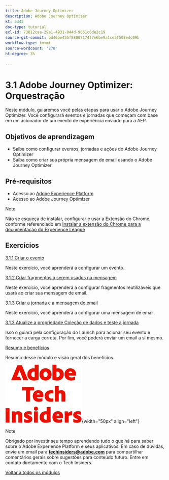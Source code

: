 ```yaml
---
title: Adobe Journey Optimizer
description: Adobe Journey Optimizer
kt: 5342
doc-type: tutorial
exl-id: 73812caa-29a1-4931-944d-9651c6de2c19
source-git-commit: bd46be455f88007174f7e6be9a1ce5f508edc09b
workflow-type: tm+mt
source-wordcount: '270'
ht-degree: 3%

---
```


# 3.1 Adobe Journey Optimizer: Orquestração

Neste módulo, guiaremos você pelas etapas para usar o Adobe Journey Optimizer. Você configurará eventos e jornadas que começam com base em um acionador de um evento de experiência enviado para a AEP.

## Objetivos de aprendizagem

- Saiba como configurar eventos, jornadas e ações do Adobe Journey Optimizer
- Saiba como criar sua própria mensagem de email usando o Adobe Journey Optimizer

## Pré-requisitos

- Acesso ao [Adobe Experience Platform](https://experience.adobe.com/platform)
- Acesso ao Adobe Journey Optimizer

>[!NOTE]
>
>Não se esqueça de instalar, configurar e usar a Extensão do Chrome, conforme referenciado em [Instalar a extensão do Chrome para a documentação do Experience League](../../gettingstarted/gettingstarted/ex1.md)

## Exercícios

[3.1.1 Criar o evento](./ex1.md)

Neste exercício, você aprenderá a configurar um evento.

[3.1.2 Criar fragmentos a serem usados na mensagem](./ex2.md)

Neste exercício, você aprenderá a configurar fragmentos reutilizáveis que usará ao criar sua mensagem de email.

[3.1.3 Criar a jornada e a mensagem de email](./ex3.md)

Neste exercício, você aprenderá a configurar uma mensagem de email.

[3.1.3 Atualize a propriedade Coleção de dados e teste a jornada](./ex4.md)

Isso o guiará pela configuração do Launch para acionar seu evento e fornecer a carga correta. Por fim, você poderá enviar um email a si mesmo.

[Resumo e benefícios](./summary.md)

Resumo desse módulo e visão geral dos benefícios.

![Informantes técnicos](./../../../assets/images/techinsiders.png){width="50px" align="left"}

>[!NOTE]
>
>Obrigado por investir seu tempo aprendendo tudo o que há para saber sobre o Adobe Experience Platform e seus aplicativos. Em caso de dúvidas, envie um email para **techinsiders@adobe.com** para compartilhar comentários gerais sobre sugestões para conteúdo futuro. Entre em contato diretamente com o Tech Insiders.

[Voltar a todos os módulos](../../../overview.md)

